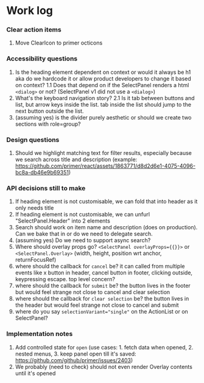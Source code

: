 # Work log

### Clear action items

1. Move ClearIcon to primer octicons

### Accessibility questions

1. Is the heading element dependent on context or would it always be h1 aka do we hardcode it or allow product developers to change it based on context?
   1.1 Does that depend on if the SelectPanel renders a html `<dialog>` or not? (SelectPanel v1 did not use a `<dialog>`)
2. What's the keyboard navigation story?
   2.1 Is it tab between buttons and list, but arrow keys inside the list. tab inside the list should jump to the next button outside the list.
3. (assuming yes) is the divider purely aesthetic or should we create two sections with role=group?

### Design questions

1. Should we highlight matching text for filter results, especially because we search across title and description (example: https://github.com/primer/react/assets/1863771/d8d2d6e1-4075-4096-bc8a-db46e9b69351)

### API decisions still to make

1. If heading element is not customisable, we can fold that into header as it only needs title
1. If heading element is not customisable, we can unfurl "SelectPanel.Header" into 2 elements
1. Search should work on item name and description (does on production). Can we bake that in or do we need to delegate search.
1. (assuming yes) Do we need to support async search?
1. Where should overlay props go? `<SelectPanel overlayProps={{}}>` or `<SelectPanel.Overlay>` (width, height, position wrt anchor, returnFocusRef)
1. where should the callback for `cancel` be? it can called from multiple events like x button in header, cancel button in footer, clicking outside, keypressing escape. top level concern?
1. where should the callback for `submit` be? the button lives in the footer but would feel strange not close to cancel and clear selection
1. where should the callback for `clear selection` be? the button lives in the header but would feel strange not close to cancel and submit
1. where do you say `selectionVariant="single"` on the ActionList or on SelectPanel?

### Implementation notes

1. Add controlled state for `open` (use cases: 1. fetch data when opened, 2. nested menus, 3. keep panel open till it's saved: https://github.com/github/primer/issues/2403)
2. We probably (need to check) should not even render Overlay contents until it's opened
